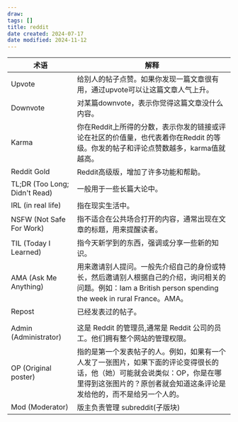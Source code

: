 ```yaml
---
draw:
tags: []
title: reddit
date created: 2024-07-17
date modified: 2024-11-12
---
```


| 术语                            | 解释                                                                                                          |
| ----------------------------- | ----------------------------------------------------------------------------------------------------------- |
| Upvote                        | 给别人的帖子点赞。如果你发现一篇文章很有用，通过upvote可以让这篇文章人气上升。|
| Downvote                      | 对某篇downvote，表示你觉得这篇文章没什么内容。|
| Karma                         | 你在Reddit上所得的分数，表示你发的链接或评论在社区的价值量，也代表着你在Reddit 的等级。你发的帖子和评论点赞数越多，karma值就越高。|
| Reddit Gold                   | Reddit高级版，增加了许多功能和帮助。|
| TL;DR (Too Long; Didn't Read) | 一般用于一些长篇大论中。|
| IRL (in real life)            | 指在现实生活中。|
| NSFW (Not Safe For Work)      | 指不适合在公共场合打开的内容，通常出现在文章的标题，用来提醒读者。|
| TIL (Today I Learned)         | 指今天新学到的东西，强调或分享一些新的知识。|
| AMA (Ask Me Anything)         | 用来邀请别人提问。一般先介绍自己的身份或特长，然后邀请别人根据自己的介绍，询问相关的问题。例如：Iam a British person spending the week in rural France。AMA。|
| Repost                        | 已经发表过的帖子。|
|                               |                                                                                                             |
| Admin (Administrator)         | 这是 Reddit 的管理员,通常是 Reddit 公司的员工。他们拥有整个网站的管理权限。|
| OP (Original poster)          | 指的是第一个发表帖子的人。例如，如果有一个人发了一张图片，如果下面的评论变得很长的话，他（她）可能就会说类似：OP，你是在哪里得到这张图片的？原创者就会知道这条评论是发给他的，而不是给另一个人的。|
| Mod (Moderator)               | 版主负责管理 subreddit(子版块)                                                                                       |
